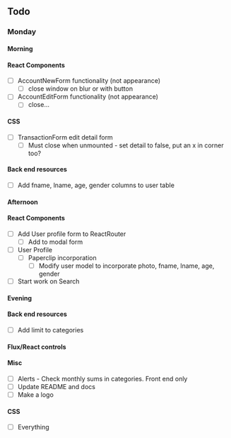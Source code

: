 ## Todo
### Monday
#### Morning
#### React Components
- [ ] AccountNewForm functionality (not appearance)
  - [ ] close window on blur or with button
- [ ] AccountEditForm functionality (not appearance)
  - [ ] close...
#### CSS
- [ ] TransactionForm edit detail form
  - [ ] Must close when unmounted - set detail to false, put an x in corner too?
#### Back end resources
  - [ ] Add fname, lname, age, gender columns to user table
#### Afternoon
#### React Components
- [ ] Add User profile form to ReactRouter
  - [ ] Add to modal form
- [ ] User Profile
  - [ ] Paperclip incorporation
    - [ ] Modify user model to incorporate photo, fname, lname, age, gender
- [ ] Start work on Search
#### Evening
#### Back end resources
- [ ] Add limit to categories
#### Flux/React controls
#### Misc
- [ ] Alerts - Check monthly sums in categories.  Front end only
- [ ] Update README and docs
- [ ] Make a logo
#### CSS
- [ ] Everything
